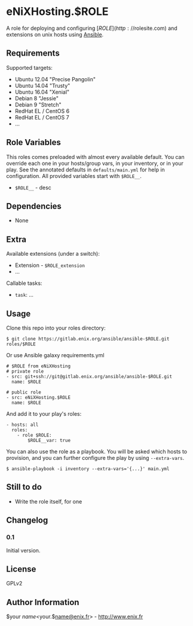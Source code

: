 eNiXHosting.$ROLE
=================

A role for deploying and configuring [$ROLE](http://$rolesite.com) and extensions on unix hosts using [Ansible](http://www.ansible.com/).


Requirements
------------

Supported targets:

- Ubuntu 12.04 "Precise Pangolin"
- Ubuntu 14.04 "Trusty"
- Ubuntu 16.04 "Xenial"
- Debian 8 "Jessie"
- Debian 9 "Stretch"
- RedHat EL / CentOS 6
- RedHat EL / CentOS 7
- ...


Role Variables
--------------

This roles comes preloaded with almost every available default. You can override each one in your hosts/group vars, in your inventory, or in your play. See the annotated defaults in `defaults/main.yml` for help in configuration. All provided variables start with `$ROLE__`.

- `$ROLE__` - desc

Dependencies
------------

- None

Extra
-----

Available extensions (under a switch):

- Extension - `$ROLE_extension`
- ...

Callable tasks:

- `task`: ...


Usage
-----

Clone this repo into your roles directory:

    $ git clone https://gitlab.enix.org/ansible/ansible-$ROLE.git roles/$ROLE

Or use Ansible galaxy requirements.yml

    # $ROLE from eNiXHosting
    # private role
    - src: git+ssh://git@gitlab.enix.org/ansible/ansible-$ROLE.git
      name: $ROLE

    # public role
    - src: eNiXHosting.$ROLE
      name: $ROLE

And add it to your play's roles:

    - hosts: all
      roles:
        - role $ROLE:
            $ROLE__var: true

You can also use the role as a playbook. You will be asked which hosts to provision, and you can further configure the play by using `--extra-vars`.

    $ ansible-playbook -i inventory --extra-vars='{...}' main.yml

Still to do
-----------

- Write the role itself, for one


Changelog
---------

### 0.1

Initial version.

License
-------

GPLv2

Author Information
------------------

$your $name <$your.$name@enix.fr> - http://www.enix.fr
